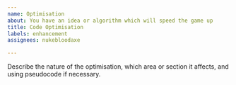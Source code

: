 ```yaml
---
name: Optimisation
about: You have an idea or algorithm which will speed the game up
title: Code Optimisation
labels: enhancement
assignees: nukebloodaxe

---
```


Describe the nature of the optimisation, which area or section it affects, and using pseudocode if necessary.
